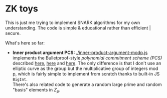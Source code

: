 # ZK toys

This is just me trying to implement SNARK algorithms for my own understanding. The code is simple & educational rather than efficient | secure.

What's here so far:

- **Inner product argument PCS:** [./inner-product-argument-modp.js](https://github.com/mitschabaude/zktoys/blob/main/inner-product-argument-modp.js) implements the Bulletproof-style _polynomial commitment scheme (PCS)_ described [here](https://www.cryptologie.net/article/528/what-is-an-inner-product-argument-part-1/), [here](https://dankradfeist.de/ethereum/2021/07/27/inner-product-arguments.html) and [here](https://doc-internal.dalek.rs/bulletproofs/notes/inner_product_proof/index.html). The only difference is that I don't use an elliptic curve as the group but the multiplicative group of integers mod p, which is fairly simple to implement from scratch thanks to built-in JS `BigInt`.  
  There's also related code to generate a random large prime and random "basis" elements in $Z_p$.
